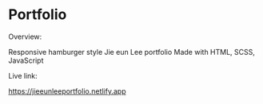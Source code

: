 # Portfolio

Overview:

Responsive hamburger style Jie eun Lee portfolio 
Made with HTML, SCSS, JavaScript

Live link:

https://jieeunleeportfolio.netlify.app
